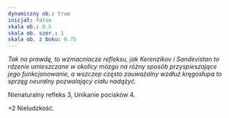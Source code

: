 ```yaml
---
dynamiczny ob.: true
inicjał: false
skala ob.: 0.5
skala ob. szer.: 1
skala ob. z boku: 0.75
---
```


*Tak na prawdę, to wzmacniacze refleksu, jak Kerenzikov i Sandevistan to rdzenie umieszczane w okolicy mózgu na różny sposób przyspieszające jego funkcjonowanie, a wszczep często zauważalny wzdłuż kręgosłupa to sprzęg neuralny pozwalający ciału nadążyć.*

Nienaturalny refleks 3, Unikanie pocisków 4.

+2 Nieludzkość.